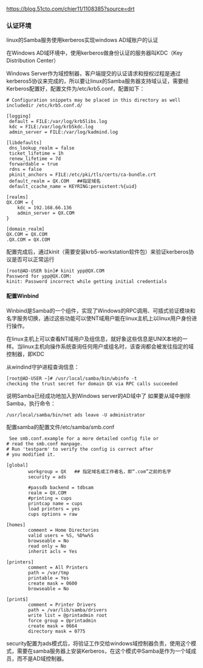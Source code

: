https://blog.51cto.com/chier11/1108385?source=drt

### 认证环境
linux的Samba服务使用kerberos实现windows AD域账户的认证

在Windows AD域环境中，使用kerberos做身份认证的服务器叫KDC（Key Distribution Center）


Windows Server作为域控制器，客户端提交的认证请求和授权过程是通过kerberos5协议来完成的，所以要让linux的Samba服务器支持域认证，需要经Kerberos配置好，配置文件为/etc/krb5.conf，配置如下：
```
# Configuration snippets may be placed in this directory as well
includedir /etc/krb5.conf.d/

[logging]
 default = FILE:/var/log/krb5libs.log
 kdc = FILE:/var/log/krb5kdc.log
 admin_server = FILE:/var/log/kadmind.log

[libdefaults]
 dns_lookup_realm = false
 ticket_lifetime = 1h
 renew_lifetime = 7d
 forwardable = true
 rdns = false
 pkinit_anchors = FILE:/etc/pki/tls/certs/ca-bundle.crt
 default_realm = QX.COM   ##指定域名
 default_ccache_name = KEYRING:persistent:%{uid}

[realms]
QX.COM = {
    kdc = 192.168.66.136
    admin_server = QX.COM
}

[domain_realm]
QX.COM = QX.COM
.QX.COM = QX.COM
```

配置完成后，通过kinit（需要安装krb5-workstation软件包）来验证kerberos协议是否可以正常运行

```
[root@AD-USER bin]# kinit ypp@QX.COM
Password for ypp@QX.COM: 
kinit: Password incorrect while getting initial credentials
```


#### 配置Winbind
Winbind是Samba的一个组件，实现了Windows的RPC调用、可插式验证模块和名字服务切换，通过这些功能可以使NT域用户能在linux主机上以linux用户身份进行操作。

在linux主机上可以查看NT域用户及组信息，就好象这些信息是UNIX本地的一样。当linux主机向操作系统查询任何用户或组名时，该查询都会被发往指定的域控制器，即KDC

从windind守护进程查询信息：
```
[root@AD-USER ~]# /usr/local/samba/bin/wbinfo -t
checking the trust secret for domain QX via RPC calls succeeded

```
说明Samba已经成功地加入到Windows server的AD域中了
如果要从域中删除Samba，执行命令：

`/usr/local/samba/bin/net ads leave -U administrator`


配置samba的配置文件/etc/samba/smb.conf
```
 See smb.conf.example for a more detailed config file or
# read the smb.conf manpage.
# Run 'testparm' to verify the config is correct after
# you modified it.

[global]
        workgroup = QX   ## 指定域名或工作者名，即“.com”之前的名字
        security = ads 

        #passdb backend = tdbsam
        realm = QX.COM
        #printing = cups
        printcap name = cups
        load printers = yes
        cups options = raw

[homes]
        comment = Home Directories
        valid users = %S, %D%w%S
        browseable = No
        read only = No
        inherit acls = Yes

[printers]
        comment = All Printers
        path = /var/tmp
        printable = Yes
        create mask = 0600
        browseable = No

[print$]
        comment = Printer Drivers
        path = /var/lib/samba/drivers
        write list = @printadmin root
        force group = @printadmin
        create mask = 0664
        directory mask = 0775
```

security配置为ads模式后，将验证工作交给windows域控制器负责，使用这个模式，需要在samba服务器上安装Kerberos，在这个模式中Samba是作为一个域成员，而不是AD域控制器。